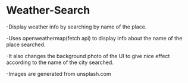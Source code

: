 # Weather-Search
  
  -Display weather info by searching by name of the place.
  
  
  -Uses openweathermap(fetch api) to display info about the name of the place searched.
  
  
  -It also changes the background photo of the UI to give nice effect according to the name of the city searched.
  
  
  -Images are generated from unsplash.com
